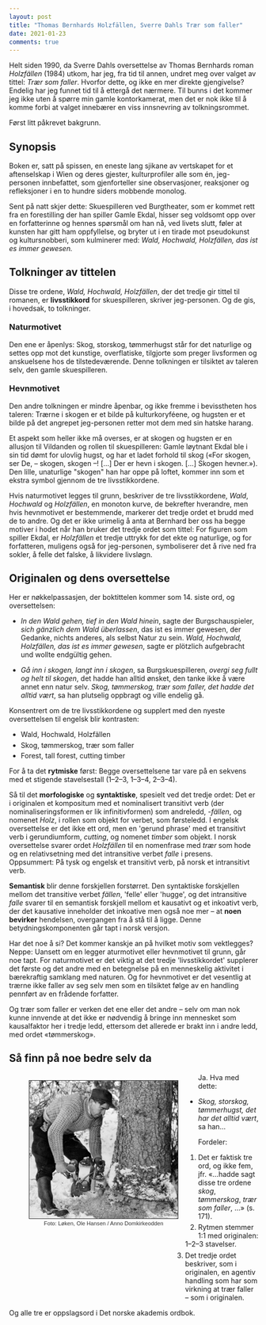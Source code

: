 ```yaml
---
layout: post
title: "Thomas Bernhards Holzfällen, Sverre Dahls Trær som faller"
date: 2021-01-23
comments: true
---
```


<style>
h3 {
margin-top: 1.2em;
}
  ol {
   margin-top: .4em;
}
ol li {
  margin-bottom: .4em;
  margin-left: 332px;
}
figcaption {
    color: #333;
    text-align: center;
    font-family: Optima, Candara, Calibri, Arial, sans-serif;
    font-size: .8em;
  line-height: 1.2em;
}	
  .zoom:hover {
  -ms-transform: scale(3); /* IE 9 */
  -webkit-transform: scale(3); /* Safari 3-8 */
  transform: scale(2); 
  transform-origin: 100% 0%;
}
  .small {
  font-variant: small-caps;
}
</style>

<div class="ingress">
<p>Helt siden 1990, da Sverre Dahls oversettelse av Thomas Bernhards roman <i>Holzfällen</i> (1984) utkom, har jeg, fra tid til annen, undret meg over valget av tittel: <i>Trær som faller</i>. Hvorfor dette, og ikke en mer direkte gjengivelse? Endelig har jeg funnet tid til å ettergå det nærmere. Til bunns i det kommer jeg ikke uten å spørre min gamle kontorkamerat, men det er nok ikke til å komme forbi at valget innebærer en viss innsnevring av tolkningsrommet.</p><p>Først litt påkrevet bakgrunn.</p></div> 
<h2 style="margin-top: 1.3em">Synopsis</h2>
<p>Boken er, satt på spissen, en eneste lang sjikane av vertskapet for et aftenselskap i Wien og deres gjester, kulturprofiler alle som én, jeg-personen innbefattet, som gjenforteller sine observasjoner, reaksjoner og refleksjoner  i en to hundre siders mobbende monolog.</p>
<p>
Sent på natt skjer dette: Skuespilleren ved Burgtheater, som er kommet rett fra en forestilling der han spiller Gamle Ekdal, hisser seg voldsomt opp over en forfatterinne og hennes spørsmål om han nå, ved livets slutt, føler at kunsten har gitt ham oppfyllelse, og bryter ut i en tirade mot pseudokunst og kultursnobberi, som kulminerer med: <i>Wald, Hochwald, Holzfällen, das ist es immer gewesen.</i>
</p>
<h2 style="margin-top: 1.3em">Tolkninger av tittelen</h2>
<p>
Disse tre ordene, <i>Wald, Hochwald, Holzfällen</i>, der det tredje gir tittel til romanen, er <b>livsstikkord</b> for skuespilleren, skriver jeg-personen. Og de gis, i hovedsak, to tolkninger.
</p>
<h3 style="margin-top: 1.2em">Naturmotivet</h3>
<p>Den ene er åpenlys: Skog, storskog, tømmerhugst står for det naturlige og settes opp mot det kunstige, overflatiske, tilgjorte som preger livsformen og anskuelsene hos de tilstedeværende. Denne tolkningen er tilsiktet av taleren selv, den gamle skuespilleren. </p>
<h3 style="margin-top: 1.2em">Hevnmotivet</h3>
<p>
Den andre tolkningen er mindre åpenbar, og ikke fremme i bevisstheten hos taleren: Trærne i skogen er et bilde på kulturkoryféene, og hugsten er et bilde på det angrepet jeg-personen retter mot dem med sin hatske harang. 
</p>
<p>
Et aspekt som heller ikke må overses, er at skogen og hugsten er en allusjon til Vildanden og rollen til skuespilleren: Gamle løytnant Ekdal ble i sin tid dømt for ulovlig hugst, og har et ladet forhold til skog («For skogen, ser De, – skogen, skogen –! […] Der er hevn i skogen. […] Skogen hevner.»). Den lille, unaturlige "skogen" han har oppe på loftet, kommer inn som et ekstra symbol gjennom de tre livsstikkordene.</p>
<p>Hvis naturmotivet legges til grunn, beskriver de tre livsstikkordene, <i>Wald</i>, <i>Hochwald</i> og <i>Holzfällen</i>, en monoton kurve, de bekrefter hverandre, men hvis hevnmotivet er bestemmende, markerer det tredje ordet et brudd med de to andre. Og det er ikke urimelig å anta at Bernhard ber oss ha begge motiver i hodet når han bruker det tredje ordet som tittel: For figuren som spiller Ekdal, er <i>Holzfällen</i> et tredje uttrykk for det ekte og naturlige, og for forfatteren, muligens også for jeg-personen, symboliserer det å rive ned fra sokler, å felle det falske, å likvidere livsløgn.
</p>
<h2 style="margin-top: 1.3em">Originalen og dens oversettelse</h2>
<p>Her er nøkkelpassasjen, der boktittelen kommer som 14. siste ord, og oversettelsen:
<ul><li><i>In den Wald gehen, tief in den Wald hinein</i>, sagte der Burgschauspieler, <i>sich gänzlich dem Wald überlassen</i>, das ist es immer gewesen, der Gedanke, nichts anderes, als selbst Natur zu sein. <i>Wald, Hochwald, Holzfällen, das ist es immer gewesen</i>, sagte er plötzlich aufgebracht und wollte endgültig gehen.</li></ul><ul>
<li><i>Gå inn i skogen, langt inn i skogen</i>, sa Burgskuespilleren, <i>overgi seg fullt og helt til skogen</i>, det hadde han alltid ønsket, den tanke ikke å være annet enn natur selv. <i>Skog, tømmerskog, trær som faller, det hadde det alltid vært</i>, sa han plutselig oppbragt og ville endelig gå. </li>
</ul>
<p>Konsentrert om de tre livsstikkordene og supplert med den nyeste oversettelsen til engelsk blir kontrasten:
<ul><li>Wald, Hochwald, Holzfällen</li>
<li style="margin-top: .3em">Skog, tømmerskog, trær som faller</li>
<li style="margin-top: .3em">Forest, tall forest, cutting timber</li>
</ul>
<p>
For å ta det <b>rytmiske</b> først: Begge oversettelsene tar vare på en sekvens med et stigende stavelsestall (1–2–3, 1–3–4, 2–3–4). 
</p>
<p>
Så til det <b>morfologiske</b> og <b>syntaktiske</b>, spesielt ved det tredje ordet: Det er i originalen et kompositum med et nominalisert transitivt verb (der nominaliseringsformen er lik infinitivformen) som andreledd, <i>-fällen</i>, og nomenet <i>Holz</i>, i rollen som objekt for verbet, som førsteledd. I engelsk oversettelse er det ikke ett ord, men en 'gerund phrase' med et transitivt verb i gerundiumform, <i>cutting</i>, og nomenet <i>timber</i> som objekt. I norsk oversettelse svarer ordet <i>Holzfällen</i> til en nomenfrase med <i>trær</i> som hode og en relativsetning med det intransitive verbet <i>falle</i> i presens. Oppsummert: På tysk og engelsk et transitivt verb, på norsk et intransitivt verb.
</p>
<p>
<b>Semantisk</b> blir denne forskjellen forstørret. Den syntaktiske forskjellen mellom det transitive verbet <i>fällen</i>, 'felle' eller 'hugge', og det intransitive <i>falle</i> svarer til en semantisk forskjell mellom et kausativt og et inkoativt verb, der det kausative inneholder det inkoative men også noe mer – at <b>noen bevirker</b> hendelsen, overgangen fra å stå til å ligge. Denne betydningskomponenten går tapt i norsk versjon.
</p>
<p>Har det noe å si? Det kommer kanskje an på hvilket motiv som vektlegges? Neppe: Uansett om en legger aturmotivet eller hevnmotivet til grunn, går noe tapt. For naturmotivet er det viktig at det tredje 'livsstikkordet' supplerer det første og det andre med en betegnelse på en menneskelig aktivitet i bærekraftig samklang med naturen. Og for hevnmotivet er det vesentlig at trærne ikke faller av seg selv men som en tilsiktet følge av en handling pennført av en frådende forfatter.
</p>
<p>
Og trær som faller er verken det ene eller det andre – selv om man nok kunne innvende at det ikke er nødvendig å bringe inn mennesket som kausalfaktor her i tredje ledd, ettersom det allerede er brakt inn i andre ledd, med ordet «tømmerskog».
</p> 
<h2 style="margin-top: 1.3em">Så finn på noe bedre selv da</h2>
<div style="float:left;"><figure class="leftfig"><img style="width:300px; border: #333 1pt solid" src="/pics/hugst.jpg"><figcaption>Foto: Løken, Ole Hansen / Anno Domkirkeodden</figcaption></figure></div>
<p>Ja. Hva med dette:</p>
<ul><li><i>Skog, storskog, tømmerhugst, det har det alltid vært</i>, sa han…</li></ul>
<p>
Fordeler: <ol><li>Det er faktisk tre ord, og ikke fem, jfr. «…hadde sagt disse tre ordene <i>skog</i>, <i>tømmerskog</i>, <i>trær som faller</i>, …&raquo; (s. 171).
</li>
<li>Rytmen stemmer 1:1 med originalen: 1–2–3 stavelser.</li>
<li>Det tredje ordet beskriver, som i originalen, en agentiv handling som har som virkning at trær faller – som i originalen.</li>
</ol><p>Og alle tre er oppslagsord i Det norske akademis ordbok.
</p><br/>
